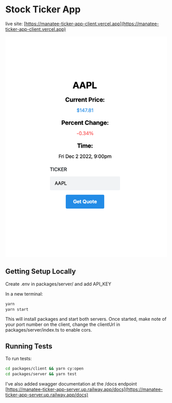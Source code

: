 # Stock Ticker App

live site: [https://manatee-ticker-app-client.vercel.app](https://manatee-ticker-app-client.vercel.app)

![Stock Ticker App](/preview.png "Stock Ticker")

## Getting Setup Locally

Create .env in packages/server/ and add API_KEY

In a new terminal:
```sh
yarn
yarn start
```
This will install packages and start both servers.
Once started, make note of your port number on the client, change the clientUrl in packages/server/index.ts to enable cors.

## Running Tests

To run tests:
```sh
cd packages/client && yarn cy:open
cd packages/server && yarn test
```
I've also added swagger documentation at the /docs endpoint
[https://manatee-ticker-app-server.up.railway.app/docs](https://manatee-ticker-app-server.up.railway.app/docs)
